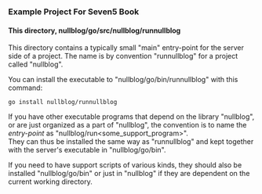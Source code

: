 ### Example Project For Seven5 Book

#### This directory, nullblog/go/src/nullblog/runnullblog

This directory contains a typically small "main" entry-point for the server side of a project.  The
name is by convention "runnullblog" for a project called "nullblog".  

You can install the executable to "nullblog/go/bin/runnullblog" with this command:

```
go install nullblog/runnullblog
```

If you have other executable programs that depend on the library "nullblog", or are just organized as a 
part of "nullblog", the convention is to name the _entry-point_ as "nullblog/run<some_support_program>".  
They can thus be installed the same way as "runnullblog" and kept together with the server's executable
in "nullblog/go/bin".

If you need to have support scripts of various kinds, they should also be installed "nullblog/go/bin" or
just in "nullblog" if they are dependent on the current working directory.